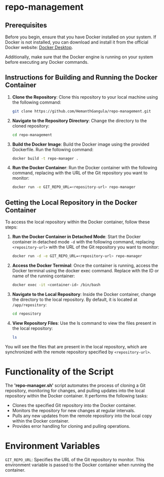# repo-management

## Prerequisites

Before you begin, ensure that you have Docker installed on your system. If Docker is not installed, you can download and install it from the official Docker website: [Docker Desktop](https://www.docker.com/products/docker-desktop).

Additionally, make sure that the Docker engine is running on your system before executing any Docker commands.

## Instructions for Building and Running the Docker Container

1. **Clone the Repository**: Clone this repository to your local machine using the following command:
   ```bash
   git clone https://github.com/HemanthGangula/repo-management.git
   
2. **Navigate to the Repository Directory**: Change the directory to the cloned repository:
   ```bash
   cd repo-management

3. **Build the Docker Image**: Build the Docker image using the provided Dockerfile. Run the following command:
   ```bash
   docker build -t repo-manager .

4. **Run the Docker Container**: Run the Docker container with the following command, replacing <repository-url> with the URL of the Git repository you want to monitor:
   ```bash
   docker run -e GIT_REPO_URL=<repository-url> repo-manager

## Getting the Local Repository in the Docker Container

To access the local repository within the Docker container, follow these steps:

1. **Run the Docker Container in Detached Mode**: Start the Docker container in detached mode `-d` with the following command, replacing `<repository-url>` with the URL of the Git repository you want to monitor:
   ```bash
   docker run -d -e GIT_REPO_URL=<repository-url> repo-manager
   
2. **Access the Docker Terminal**: Once the container is running, access the Docker terminal using the docker exec command. Replace <container-id> with the ID or name of the running container:
   ```bash
   docker exec -it <container-id> /bin/bash

3. **Navigate to the Local Repository**: Inside the Docker container, change the directory to the local repository. By default, it is located at `/app/repository`:
   ```bash
   cd repository

4. **View Repository Files**: Use the ls command to view the files present in the local repository:
   ```bash
   ls

You will see the files that are present in the local repository, which are synchronized with the remote repository specified by `<repository-url>`.



# Functionality of the Script


The **'repo-manager.sh'** script automates the process of cloning a Git repository, monitoring for changes, and pulling updates into the local repository within the Docker container. It performs the following tasks:

- Clones the specified Git repository into the Docker container.
- Monitors the repository for new changes at regular intervals.
- Pulls any new updates from the remote repository into the local copy within the Docker container.
- Provides error handling for cloning and pulling operations.


# Environment Variables

`GIT_REPO_URL`: Specifies the URL of the Git repository to monitor. This environment variable is passed to the Docker container when running the container.
   



